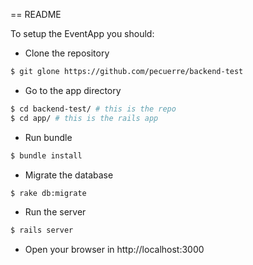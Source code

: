 == README

To setup the EventApp you should:

* Clone the repository

~~~bash
$ git glone https://github.com/pecuerre/backend-test
~~~

* Go to the app directory

~~~bash
$ cd backend-test/ # this is the repo
$ cd app/ # this is the rails app
~~~

* Run bundle

~~~bash
$ bundle install
~~~

* Migrate the database

~~~bash
$ rake db:migrate
~~~


* Run the server

~~~bash
$ rails server
~~~

* Open your browser in http://localhost:3000
